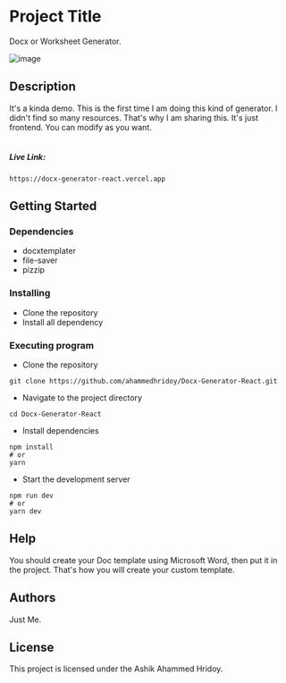 

# Project Title

Docx or Worksheet Generator.

![image](https://github.com/ahammedhridoy/Docx-Generator-React/assets/35147425/3b8a7802-1d03-4554-827f-3447110dea0b)

## Description

It's a kinda demo. This is the first time I am doing this kind of generator. I didn't find so many resources. That's why I am sharing this. It's just frontend. You can modify as you want. <br><br>
##### Live Link:
```
https://docx-generator-react.vercel.app
```

## Getting Started

### Dependencies

* docxtemplater
* file-saver
* pizzip

### Installing

* Clone the repository
* Install all dependency

### Executing program

* Clone the repository

```
git clone https://github.com/ahammedhridoy/Docx-Generator-React.git
```
* Navigate to the project directory

```
cd Docx-Generator-React
```
* Install dependencies

```
npm install
# or
yarn
```
* Start the development server

```
npm run dev
# or
yarn dev
```

## Help

You should create your Doc template using Microsoft Word, then put it in the project. That's how you will create your custom template.

## Authors

Just Me.

## License

This project is licensed under the Ashik Ahammed Hridoy.


